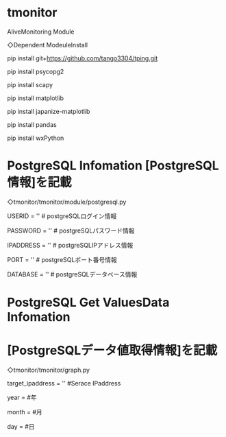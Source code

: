 # tmonitor
AliveMonitoring Module

◇Dependent ModeuleInstall

pip install git+https://github.com/tango3304/tping.git

pip install psycopg2

pip install scapy

pip install matplotlib

pip install japanize-matplotlib

pip install pandas

pip install wxPython

# PostgreSQL Infomation [PostgreSQL情報]を記載

◇tmonitor/tmonitor/module/postgresql.py

  USERID = ''		# postgreSQLログイン情報

  PASSWORD = ''	# postgreSQLパスワード情報

  IPADDRESS = ''	# postgreSQLIPアドレス情報

  PORT = ''		# postgreSQLポート番号情報

  DATABASE = ''	# postgreSQLデータベース情報

# PostgreSQL Get ValuesData Infomation

# [PostgreSQLデータ値取得情報]を記載

◇tmonitor/tmonitor/graph.py

  target_ipaddress = '' #Serace IPaddress

  year = #年

  month = #月

  day = #日
